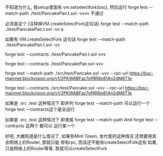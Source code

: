 不知道为什么, 我setup里面有 vm.setselectfork(bsc), 然后运行
forge test --match-path ./test/PancakePair.t.sol  -vvvv
不通过

必须是这个
(注释掉VM.createSelectFork这句话)
forge test --match-path ./test/PancakePair.t.sol  -vv a


如果有 VM.createSelectFork 这句话 
forge test --match-path ./test/PancakePair.t.sol  -vv

forge test --contracts ./test/PancakePair.t.sol-vvv



forge test --contracts ./test/PancakePair.sol-vvv



forge test --match-path ./src/test/Pancake.sol -vvv --rpc-url https://bsc-mainnet.blockvision.org/v1/2PKWABFaz7ofRR8e81An2dM6T1e


forge test --contracts ./src/test/Pancake.sol -vvv --rpc-url https://bsc-mainnet.blockvision.org/v1/2PKWABFaz7ofRR8e81An2dM6T1e

如果是
.src
.test
这种情况下 即并列  forge test --match-path 可以运行一个  forge test --contracts这个是全运行

如果是
.src
    .test
这种情况下 即隶属  forge test --match-path And forge test --contracts 这两个 都可以 运行某一个 

好吧, 大概知道是什么情况了, 
如果有Mint Token, 发代笔的这种情况 还想要用其余网络上的Router, 那就只能 带有rpc, 而且还不能有createSelectFolk这些
如果, 只是网络上的Router等等, 那就可以createSelectFork 